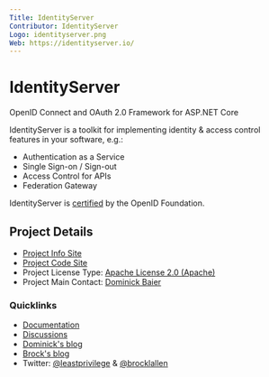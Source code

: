 ```yaml
---
Title: IdentityServer
Contributor: IdentityServer
Logo: identityserver.png
Web: https://identityserver.io/
---
```

# IdentityServer

OpenID Connect and OAuth 2.0 Framework for ASP.NET Core  

IdentityServer is a toolkit for implementing identity & access control features in your software, e.g.:

* Authentication as a Service
* Single Sign-on / Sign-out
* Access Control for APIs
* Federation Gateway

IdentityServer is [certified](https://openid.net/certification/) by the OpenID Foundation.

## Project Details

* [Project Info Site](https://identityserver.io)
* [Project Code Site](https://github.com/identityserver)
* Project License Type: [Apache License 2.0 (Apache)](https://github.com/IdentityServer/IdentityServer4/blob/master/LICENSE)
* Project Main Contact: [Dominick Baier](https://github.com/leastprivilege)

### Quicklinks

* [Documentation](https://identityserver4.readthedocs.io)
* [Discussions](https://github.com/identityserver/IdentityServer4/issues)
* [Dominick's blog](https://leastprivilege.com/)
* [Brock's blog](https://brockallen.com/)
* Twitter: [@leastprivilege](https://twitter.com/leastprivilege) & 
           [@brocklallen](https://twitter.com/brocklallen)

